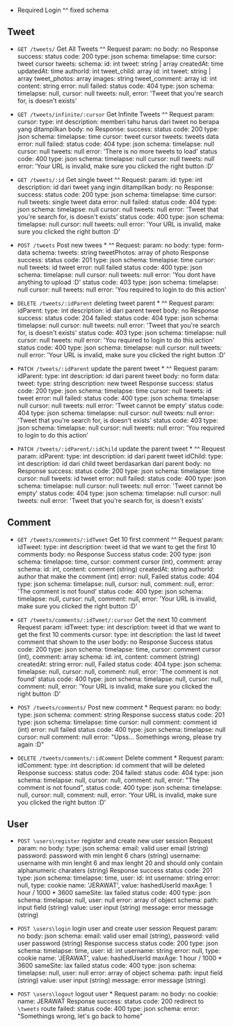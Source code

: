 * Required Login
^^ fixed schema

## Tweet
- `GET /tweets/` Get All Tweets ^^
	Request
		param: no
		body: no
	Response
		success:
			status code: 200
				type: json
				schema:
					timelapse: time
					cursor: tweet cursor
					tweets:
						schema:
							id: int
							tweet: string | array
							createdAt: time
							updatedAt: time
							authorId: int
							tweet_child: array
								id: int
								tweet: string | array
							tweet_photos: array
								images: string
							tweet_comment: array
								id: int
								content: string
					error: null
		failed:
			status code: 404
				type: json
				schema:
					timelapse: null,
					cursor: null
					tweets: null,
					error: 'Tweet that you're search for, is doesn't exists'

- `GET /tweets/infinite/:cursor` Get Infinite Tweets ^^
	Request
		param:
			cursor:
				type: int
				description: memberi tahu harus dari tweet no berapa yang ditampilkan
		body: no
	Response:
		success:
			status code: 200
				type: json
				schema:
					timelapse: time
					cursor: tweet cursor
					tweets: tweets data
					error: null
		failed:
			status code: 404
				type: json
				schema:
					timelapse: null
					cursor: null
					tweets: null
					error: 'There is no more tweets to load'
			status code: 400
				type: json
				schema:
					timelapse: null
					cursor: null
					tweets: null
					error: 'Your URL is invalid, make sure you clicked the right button :D'

- `GET /tweets/:id` Get single tweet ^^
	Request:
		param:
			id:
				type: int
				description: id dari tweet yang ingin ditampilkan
		body: no
	Response:
		success:
			status code: 200
				type: json
				schema:
					timelapse: time
					cursor: null
					tweets: single tweet data
					error: null
		failed:
			status code: 404
				type: json
				schema:
					timelapse: null
					cursor: null
					tweets: null
					error: 'Tweet that you're search for, is doesn't exists'
			status code: 400
				type: json
				schema:
					timelapse: null
					cursor: null
					tweets: null
					error: 'Your URL is invalid, make sure you clicked the right button :D'

- `POST /tweets` Post new twees * ^^
	Request:
		param: no
		body:
			type: form-data
				schema:
					tweets: string
					tweetPhotos: array of photo
	Response
		success:
			status code: 201
				type: json
					schema:
						timelapse: time
						cursor: null
						tweets: id tweet
						error: null
			failed
				status code: 400
					type: json
						schema:
							timelapse: null
							cursor: null
							tweets: null
							error: 'You dont have anything to upload :D'
				status code: 403
					type: json
						schema:
							timelapse: null
							cursor: null
							tweets: null
							error: 'You required to login to do this action'

- `DELETE /tweets/:idParent` deleting tweet parent * ^^
	Request
		param:
			idParent:
				type: int
				description: id dari parent tweet
		body: no
	Response
		success:
			status code: 204
		failed:
			status code: 404
				type: json
				schema:
					timelapse: null
					cursor: null
					tweets: null
					error: 'Tweet that you're search for, is doesn't exists'
			status code: 403
				type: json
					schema:
						timelapse: null
						cursor: null
						tweets: null
						error: 'You required to login to do this action'
			status code: 400
				type: json
				schema:
					timelapse: null
					cursor: null
					tweets: null
					error: 'Your URL is invalid, make sure you clicked the right button :D'

- `PATCH /tweets/:idParent` update the parent tweet * ^^
	Request
		param:
			idParent:
				type: int
				description: id dari parent tweet
			body: no
			form data:
				tweet:
					type: string
					description: new tweet
	Response
		success:
			status code: 200
				type: json
				schema:
					timelapse: time
					cursor: null
					tweets: id tweet
					error: null
		failed:
			status code: 400
				type: json
				schema:
					timelapse: null
					cursor: null
					tweets: null
					error: 'Tweet cannot be empty'
			status code: 404
				type: json
				schema:
					timelapse: null
					cursor: null
					tweets: null
					error: 'Tweet that you're search for, is doesn't exists'
			status code: 403
				type: json
					schema:
						timelapse: null
						cursor: null
						tweets: null
						error: 'You required to login to do this action'

- `PATCH /tweets/:idParent/:idChild` update the parent tweet * ^^
	Request
		param:
			idParent:
				type: int
				description: id dari parent tweet
			idChild:
				type: int
				description: id dari child tweet berdasarkan dari parent
			body: no
	Response
		success:
			status code: 200
				type: json
				schema:
					timelapse: time
					cursor: null
					tweets: id tweet
					error: null
		failed:
			status code: 400
				type: json
				schema:
					timelapse: null
					cursor: null
					tweets: null
					error: 'Tweet cannot be empty'
			status code: 404
				type: json
				schema:
					timelapse: null
					cursor: null
					tweets: null
					error: 'Tweet that you're search for, is doesn't exists'

## Comment
- `GET /tweets/comments/:idTweet` Get 10 first comment ^^
	Request
		param:
			idTweet:
				type: int
				description: tweet id that we want to get the first 10 comments
		body: no
	Response
		Success
			status code: 200
				type: json
				schema:
					timelapse: time,
					cursor: comment cursor (int),
					comment: array
						schema:
							id: int,
							content: comment (string)
							createdAt: string
							authorId: author that make the comment (int)
					error: null,
		Failed
			status code: 404
				type: json
				schema:
					timelapse: null,
					cursor: null,
					comment: null,
					error: 'The comment is not found'
			status code: 400
				type: json
					schema:
						timelapse: null,
						cursor: null,
						comment: null,
						error: 'Your URL is invalid, make sure you clicked the right button :D'

- `GET /tweets/comments/:idTweet/:cursor` Get the next 10 comment
	Request
		param:
			idTweet:
				type: int
				description: tweet id that we want to get the first 10 comments
			cursor:
				type: int
				description: the last id tweet comment that shown to the user
		body: no
	Response
		Success
			status code: 200
				type: json
				schema:
					timelapse: time,
					cursor: comment cursor (int),
					comment: array
						schema:
							id: int,
							content: comment (string)
							createdAt: string
					error: null,
		Failed
			status code: 404
				type: json
				schema:
					timelapse: null,
					cursor: null,
					comment: null,
					error: 'The comment is not found'
			status code: 400
				type: json
					schema:
						timelapse: null,
						cursor: null,
						comment: null,
						error: 'Your URL is invalid, make sure you clicked the right button :D'

- `POST /tweets/comments/` Post new comment *
	Request
		param: no
		body:
			type: json
			schema:
				comment: string
	Response
		success
			status code: 201
				type: json
				schema:
					timelapse: time
					cursor: null
					comment: comment id (int)
					error: null
		failed
			status code: 400
				type: json
				schema:
					timelapse: null
					cursor: null
					comment: null
					error: "Upss... Somethings wrong, please try again :D"

- `DELETE /tweets/comments/:idComment` Delete comment *
	Request
		param:
			idComment:
				type: int
				description: id comment that will be deleted
	Response
		success:
			status code: 204
		failed:
			status code: 404
				type: json
				schema:
					timelapse: null,
					cursor: null,
					comment: null,
					error: "The comment is not found",
			status code: 400
				type: json
					schema:
						timelapse: null,
						cursor: null,
						comment: null,
						error: 'Your URL is invalid, make sure you clicked the right button :D'

## User
- `POST \users\register` register and create new user session
	Request
		param: no
		body:
			type: json
			schema:
				email: valid user email (string)
				password: password with min lenght 6 chars (string)
				username: username with min lenght 6 and max lenght 20 and should only contain 							alphanumeric charaters (string)
	Response
		success
			status code: 201
				type: json
					schema:
						timelapse: time,
						user:
							id: int
							username: string
						error: null,
				type: cookie
					name: 'JERAWAT',
					value: hashedUserId
					maxAge: 1 hour / 1000 * 3600
					sameSite: lax
		failed
			status code: 400
				type: json
				schema:
					timelapse: null,
					user: null
					error: array of object
						schema:
							path: input field (string)
							value: user input (string)
							message: error message (string)

- `POST \users\login` login user and create user session
	Request
		param: no
		body: json
			schema:
				email: valid user email (string),
				password: valid user password (string)
	Response
		success
			status code: 200
				type: json
				schema:
						timelapse: time,
						user:
							id: int
							username: string
						error: null,
				type: cookie
					name: 'JERAWAT',
					value: hashedUserId
					maxAge: 1 hour / 1000 * 3600
					sameSite: lax
		failed
			status code: 400
				type: json
				schema:
					timelapse: null,
					user: null
					error: array of object
						schema:
							path: input field (string)
							value: user input (string)
							message: error message (string)

- `POST \users\logout` logout user *
	Request
		param: no
		body: no
		cookie:
			name: JERAWAT
	Response
		success:
			status code: 200
				redirect to `\tweets` route
		failed:
			status code: 400
				type: json
				schema:
					error: "Somethings wrong, let's go back to home"

